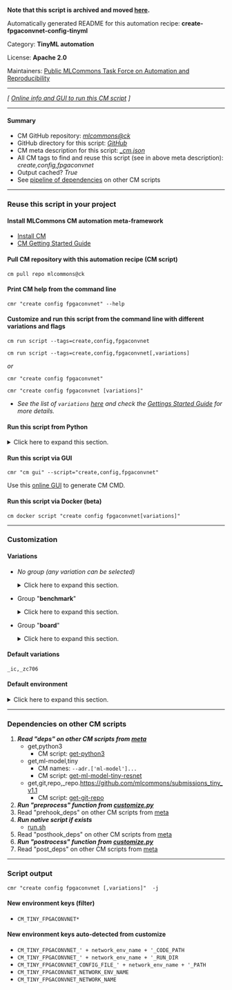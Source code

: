 **Note that this script is archived and moved [here](https://github.com/mlcommons/cm4mlops/tree/main/script/create-fpgaconvnet-config-tinyml).**



Automatically generated README for this automation recipe: **create-fpgaconvnet-config-tinyml**

Category: **TinyML automation**

License: **Apache 2.0**

Maintainers: [Public MLCommons Task Force on Automation and Reproducibility](https://github.com/mlcommons/ck/blob/master/docs/taskforce.md)

---
*[ [Online info and GUI to run this CM script](https://access.cknowledge.org/playground/?action=scripts&name=create-fpgaconvnet-config-tinyml,f6cdad166cfa47bc) ]*

---
#### Summary

* CM GitHub repository: *[mlcommons@ck](https://github.com/mlcommons/ck/tree/dev/cm-mlops)*
* GitHub directory for this script: *[GitHub](https://github.com/mlcommons/ck/tree/dev/cm-mlops/script/create-fpgaconvnet-config-tinyml)*
* CM meta description for this script: *[_cm.json](_cm.json)*
* All CM tags to find and reuse this script (see in above meta description): *create,config,fpgaconvnet*
* Output cached? *True*
* See [pipeline of dependencies](#dependencies-on-other-cm-scripts) on other CM scripts


---
### Reuse this script in your project

#### Install MLCommons CM automation meta-framework

* [Install CM](https://access.cknowledge.org/playground/?action=install)
* [CM Getting Started Guide](https://github.com/mlcommons/ck/blob/master/docs/getting-started.md)

#### Pull CM repository with this automation recipe (CM script)

```cm pull repo mlcommons@ck```

#### Print CM help from the command line

````cmr "create config fpgaconvnet" --help````

#### Customize and run this script from the command line with different variations and flags

`cm run script --tags=create,config,fpgaconvnet`

`cm run script --tags=create,config,fpgaconvnet[,variations] `

*or*

`cmr "create config fpgaconvnet"`

`cmr "create config fpgaconvnet [variations]" `


* *See the list of `variations` [here](#variations) and check the [Gettings Started Guide](https://github.com/mlcommons/ck/blob/dev/docs/getting-started.md) for more details.*

#### Run this script from Python

<details>
<summary>Click here to expand this section.</summary>

```python

import cmind

r = cmind.access({'action':'run'
                  'automation':'script',
                  'tags':'create,config,fpgaconvnet'
                  'out':'con',
                  ...
                  (other input keys for this script)
                  ...
                 })

if r['return']>0:
    print (r['error'])

```

</details>


#### Run this script via GUI

```cmr "cm gui" --script="create,config,fpgaconvnet"```

Use this [online GUI](https://cKnowledge.org/cm-gui/?tags=create,config,fpgaconvnet) to generate CM CMD.

#### Run this script via Docker (beta)

`cm docker script "create config fpgaconvnet[variations]" `

___
### Customization


#### Variations

  * *No group (any variation can be selected)*
    <details>
    <summary>Click here to expand this section.</summary>

    * `_zc706,ic`
      - Environment variables:
        - *CM_TINY_NETWORK_NAME*: `zc706-resnet`
      - Workflow:

    </details>


  * Group "**benchmark**"
    <details>
    <summary>Click here to expand this section.</summary>

    * **`_ic`** (default)
      - Workflow:

    </details>


  * Group "**board**"
    <details>
    <summary>Click here to expand this section.</summary>

    * **`_zc706`** (default)
      - Environment variables:
        - *CM_TINY_BOARD*: `zc706`
      - Workflow:

    </details>


#### Default variations

`_ic,_zc706`
#### Default environment

<details>
<summary>Click here to expand this section.</summary>

These keys can be updated via `--env.KEY=VALUE` or `env` dictionary in `@input.json` or using script flags.


</details>

___
### Dependencies on other CM scripts


  1. ***Read "deps" on other CM scripts from [meta](https://github.com/mlcommons/ck/tree/dev/cm-mlops/script/create-fpgaconvnet-config-tinyml/_cm.json)***
     * get,python3
       - CM script: [get-python3](https://github.com/mlcommons/ck/tree/master/cm-mlops/script/get-python3)
     * get,ml-model,tiny
       * CM names: `--adr.['ml-model']...`
       - CM script: [get-ml-model-tiny-resnet](https://github.com/mlcommons/ck/tree/master/cm-mlops/script/get-ml-model-tiny-resnet)
     * get,git,repo,_repo.https://github.com/mlcommons/submissions_tiny_v1.1
       - CM script: [get-git-repo](https://github.com/mlcommons/ck/tree/master/cm-mlops/script/get-git-repo)
  1. ***Run "preprocess" function from [customize.py](https://github.com/mlcommons/ck/tree/dev/cm-mlops/script/create-fpgaconvnet-config-tinyml/customize.py)***
  1. Read "prehook_deps" on other CM scripts from [meta](https://github.com/mlcommons/ck/tree/dev/cm-mlops/script/create-fpgaconvnet-config-tinyml/_cm.json)
  1. ***Run native script if exists***
     * [run.sh](https://github.com/mlcommons/ck/tree/dev/cm-mlops/script/create-fpgaconvnet-config-tinyml/run.sh)
  1. Read "posthook_deps" on other CM scripts from [meta](https://github.com/mlcommons/ck/tree/dev/cm-mlops/script/create-fpgaconvnet-config-tinyml/_cm.json)
  1. ***Run "postrocess" function from [customize.py](https://github.com/mlcommons/ck/tree/dev/cm-mlops/script/create-fpgaconvnet-config-tinyml/customize.py)***
  1. Read "post_deps" on other CM scripts from [meta](https://github.com/mlcommons/ck/tree/dev/cm-mlops/script/create-fpgaconvnet-config-tinyml/_cm.json)

___
### Script output
`cmr "create config fpgaconvnet [,variations]"  -j`
#### New environment keys (filter)

* `CM_TINY_FPGACONVNET*`
#### New environment keys auto-detected from customize

* `CM_TINY_FPGACONVNET_' + network_env_name + '_CODE_PATH`
* `CM_TINY_FPGACONVNET_' + network_env_name + '_RUN_DIR`
* `CM_TINY_FPGACONVNET_CONFIG_FILE_' + network_env_name + '_PATH`
* `CM_TINY_FPGACONVNET_NETWORK_ENV_NAME`
* `CM_TINY_FPGACONVNET_NETWORK_NAME`